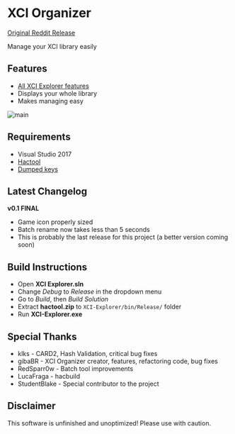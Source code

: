 # XCI Organizer

[Original Reddit Release](https://www.reddit.com/r/SwitchHacks/comments/8vma9o/xci_organizer_v001/)

Manage your XCI library easily

## Features
* [All XCI Explorer features](https://github.com/StudentBlake/XCI-Explorer/blob/master/README.md)
* Displays your whole library
* Makes managing easy

![main](https://imgur.com/grv1mCK.jpg)

## Requirements
* Visual Studio 2017
* [Hactool](https://github.com/SciresM/hactool/releases)
* [Dumped keys](https://gbatemp.net/threads/how-to-get-switch-keys-for-hactool-xci-decrypting.506978/)

## Latest Changelog
**v0.1 FINAL**
* Game icon properly sized
* Batch rename now takes less than 5 seconds
* This is probably the last release for this project (a better version coming soon)

## Build Instructions
* Open **XCI Explorer.sln**
* Change *Debug* to *Release* in the dropdown menu
* Go to *Build*, then *Build Solution*
* Extract **hactool.zip** to `XCI-Explorer/bin/Release/` folder
* Run **XCI-Explorer.exe**

## Special Thanks
* klks - CARD2, Hash Validation, critical bug fixes
* gibaBR - XCI Organizer creator, features, refactoring code, bug fixes
* RedSparr0w - Batch tool improvements
* LucaFraga - hacbuild
* StudentBlake - Special contributor to the project

## Disclaimer
This software is unfinished and unoptimized! Please use with caution.
